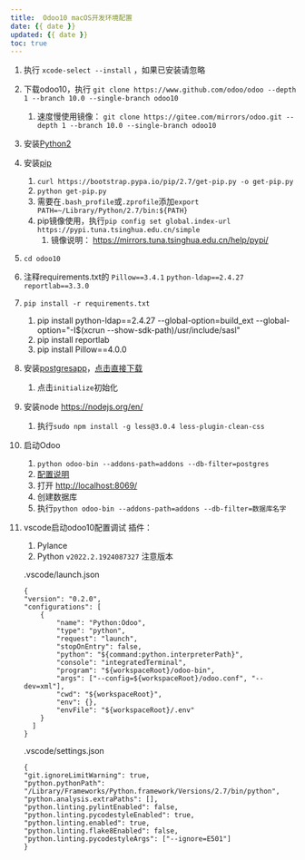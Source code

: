 ```yaml
---
title:  Odoo10 macOS开发环境配置
date: {{ date }}
updated: {{ date }}
toc: true
---
```



1. 执行 `xcode-select --install` ，如果已安装请忽略
2. 下载odoo10，执行 `git clone https://www.github.com/odoo/odoo --depth 1 --branch 10.0 --single-branch odoo10`
    1. 速度慢使用镜像： `git clone https://gitee.com/mirrors/odoo.git --depth 1 --branch 10.0 --single-branch odoo10`
3. 安装[Python2](https://www.python.org/downloads/)
4. 安装[pip](https://pip.pypa.io/en/stable/installation/)
    1. `curl https://bootstrap.pypa.io/pip/2.7/get-pip.py -o get-pip.py`
    2. `python get-pip.py`
    3. 需要在`.bash_profile`或`.zprofile`添加`export PATH=~/Library/Python/2.7/bin:${PATH}`
    4. pip镜像使用，执行`pip config set global.index-url https://pypi.tuna.tsinghua.edu.cn/simple`
       1. 镜像说明： https://mirrors.tuna.tsinghua.edu.cn/help/pypi/
        <!-- more -->
5. `cd odoo10`
6. 注释requirements.txt的 `Pillow==3.4.1` `python-ldap==2.4.27` `reportlab==3.3.0`
7. `pip install -r requirements.txt`
    1. pip install python-ldap==2.4.27 --global-option=build_ext --global-option="-I$(xcrun --show-sdk-path)/usr/include/sasl"
    2. pip install reportlab
    3. pip install Pillow==4.0.0
8. 安装[postgresapp](https://postgresapp.com/downloads_legacy.html)，[点击直接下载](https://github.com/PostgresApp/PostgresApp/releases/download/v2.4.4/Postgres-2.4.4-9.5-9.6-10-11-12-13.dmg)
    1. 点击`initialize`初始化
9. 安装node https://nodejs.org/en/
    1. 执行`sudo npm install -g less@3.0.4 less-plugin-clean-css`
10. 启动Odoo
    1. `python odoo-bin --addons-path=addons --db-filter=postgres `
    2. [配置说明](https://www.odoo.com/documentation/10.0/reference/cmdline.html#reference-cmdline)
    3. 打开 [http://localhost:8069/](http://localhost:8069/)
    4. 创建数据库
    5. 执行`python odoo-bin --addons-path=addons --db-filter=数据库名字`
11. vscode启动odoo10配置调试
    插件： 
    1. Pylance
    2. Python `v2022.2.1924087327` 注意版本
    
    .vscode/launch.json
    
    ```
    {
    "version": "0.2.0",
    "configurations": [
        {
            "name": "Python:Odoo",
            "type": "python",
            "request": "launch",
            "stopOnEntry": false,
            "python": "${command:python.interpreterPath}",
            "console": "integratedTerminal",
            "program": "${workspaceRoot}/odoo-bin",
            "args": ["--config=${workspaceRoot}/odoo.conf", "--dev=xml"],
            "cwd": "${workspaceRoot}",
            "env": {},
            "envFile": "${workspaceRoot}/.env"
        }
      ]
    }
    ```
    
    .vscode/settings.json
    
    ```
    {
    "git.ignoreLimitWarning": true,
    "python.pythonPath": "/Library/Frameworks/Python.framework/Versions/2.7/bin/python",
    "python.analysis.extraPaths": [],
    "python.linting.pylintEnabled": false,
    "python.linting.pycodestyleEnabled": true,
    "python.linting.enabled": true,
    "python.linting.flake8Enabled": false,
    "python.linting.pycodestyleArgs": ["--ignore=E501"]
    }
    ```
